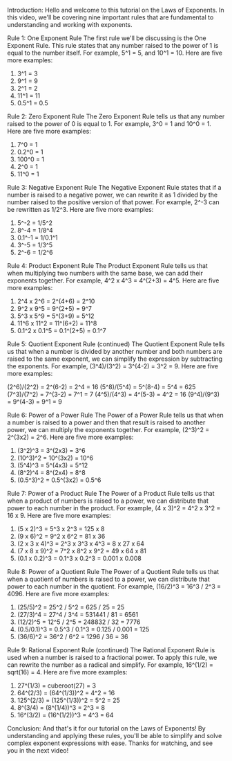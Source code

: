 
Introduction:
Hello and welcome to this tutorial on the Laws of Exponents. In this video, we'll be covering nine important rules that are fundamental to understanding and working with exponents.

Rule 1: One Exponent Rule
The first rule we'll be discussing is the One Exponent Rule. This rule states that any number raised to the power of 1 is equal to the number itself. For example, 5^1 = 5, and 10^1 = 10. Here are five more examples:

1. 3^1 = 3
2. 9^1 = 9
3. 2^1 = 2
4. 11^1 = 11
5. 0.5^1 = 0.5

Rule 2: Zero Exponent Rule
The Zero Exponent Rule tells us that any number raised to the power of 0 is equal to 1. For example, 3^0 = 1 and 10^0 = 1. Here are five more examples:

1. 7^0 = 1
2. 0.2^0 = 1
3. 100^0 = 1
4. 2^0 = 1
5. 11^0 = 1

Rule 3: Negative Exponent Rule
The Negative Exponent Rule states that if a number is raised to a negative power, we can rewrite it as 1 divided by the number raised to the positive version of that power. For example, 2^-3 can be rewritten as 1/2^3. Here are five more examples:

1. 5^-2 = 1/5^2
2. 8^-4 = 1/8^4
3. 0.1^-1 = 1/0.1^1
4. 3^-5 = 1/3^5
5. 2^-6 = 1/2^6

Rule 4: Product Exponent Rule
The Product Exponent Rule tells us that when multiplying two numbers with the same base, we can add their exponents together. For example, 4^2 x 4^3 = 4^(2+3) = 4^5. Here are five more examples:

1. 2^4 x 2^6 = 2^(4+6) = 2^10
2. 9^2 x 9^5 = 9^(2+5) = 9^7
3. 5^3 x 5^9 = 5^(3+9) = 5^12
4. 11^6 x 11^2 = 11^(6+2) = 11^8
5. 0.1^2 x 0.1^5 = 0.1^(2+5) = 0.1^7

Rule 5: Quotient Exponent Rule (continued)
The Quotient Exponent Rule tells us that when a number is divided by another number and both numbers are raised to the same exponent, we can simplify the expression by subtracting the exponents. For example, (3^4)/(3^2) = 3^(4-2) = 3^2 = 9. Here are five more examples:

(2^6)/(2^2) = 2^(6-2) = 2^4 = 16
(5^8)/(5^4) = 5^(8-4) = 5^4 = 625
(7^3)/(7^2) = 7^(3-2) = 7^1 = 7
(4^5)/(4^3) = 4^(5-3) = 4^2 = 16
(9^4)/(9^3) = 9^(4-3) = 9^1 = 9

Rule 6: Power of a Power Rule
The Power of a Power Rule tells us that when a number is raised to a power and then that result is raised to another power, we can multiply the exponents together. For example, (2^3)^2 = 2^(3x2) = 2^6. Here are five more examples:

1. (3^2)^3 = 3^(2x3) = 3^6
2. (10^3)^2 = 10^(3x2) = 10^6
3. (5^4)^3 = 5^(4x3) = 5^12
4. (8^2)^4 = 8^(2x4) = 8^8
5. (0.5^3)^2 = 0.5^(3x2) = 0.5^6

Rule 7: Power of a Product Rule
The Power of a Product Rule tells us that when a product of numbers is raised to a power, we can distribute that power to each number in the product. For example, (4 x 3)^2 = 4^2 x 3^2 = 16 x 9. Here are five more examples:

1. (5 x 2)^3 = 5^3 x 2^3 = 125 x 8
2. (9 x 6)^2 = 9^2 x 6^2 = 81 x 36
3. (2 x 3 x 4)^3 = 2^3 x 3^3 x 4^3 = 8 x 27 x 64
4. (7 x 8 x 9)^2 = 7^2 x 8^2 x 9^2 = 49 x 64 x 81
5. (0.1 x 0.2)^3 = 0.1^3 x 0.2^3 = 0.001 x 0.008

Rule 8: Power of a Quotient Rule
The Power of a Quotient Rule tells us that when a quotient of numbers is raised to a power, we can distribute that power to each number in the quotient. For example, (16/2)^3 = 16^3 / 2^3 = 4096. Here are five more examples:

1. (25/5)^2 = 25^2 / 5^2 = 625 / 25 = 25
2. (27/3)^4 = 27^4 / 3^4 = 531441 / 81 = 6561
3. (12/2)^5 = 12^5 / 2^5 = 248832 / 32 = 7776
4. (0.5/0.1)^3 = 0.5^3 / 0.1^3 = 0.125 / 0.001 = 125
5. (36/6)^2 = 36^2 / 6^2 = 1296 / 36 = 36

Rule 9: Rational Exponent Rule (continued)
The Rational Exponent Rule is used when a number is raised to a fractional power. To apply this rule, we can rewrite the number as a radical and simplify. For example, 16^(1/2) = sqrt(16) = 4. Here are five more examples:

1. 27^(1/3) = cuberoot(27) = 3
2. 64^(2/3) = (64^(1/3))^2 = 4^2 = 16
3. 125^(2/3) = (125^(1/3))^2 = 5^2 = 25
4. 8^(3/4) = (8^(1/4))^3 = 2^3 = 8
5. 16^(3/2) = (16^(1/2))^3 = 4^3 = 64

Conclusion:
And that's it for our tutorial on the Laws of Exponents! By understanding and applying these rules, you'll be able to simplify and solve complex exponent expressions with ease. Thanks for watching, and see you in the next video!
